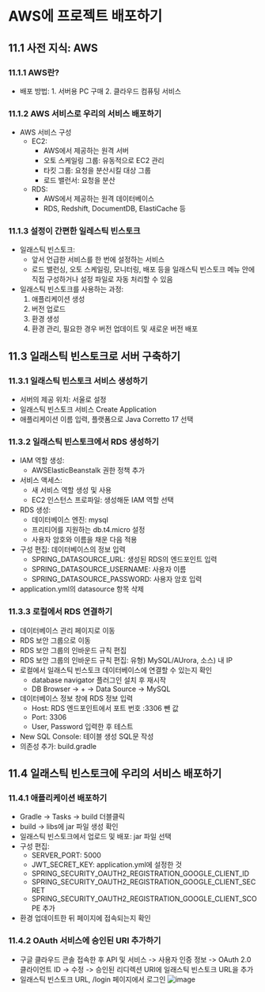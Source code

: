 # AWS에 프로젝트 배포하기
## 11.1 사전 지식: AWS
### 11.1.1 AWS란?
- 배포 방법: 1. 서버용 PC 구매 2. 클라우드 컴퓨팅 서비스

### 11.1.2 AWS 서비스로 우리의 서비스 배포하기
- AWS 서비스 구성
    - EC2:
        - AWS에서 제공하는 원격 서버
        - 오토 스케일링 그룹: 유동적으로 EC2 관리
        - 타킷 그룹: 요청을 분산시킬 대상 그룹
        - 로드 밸런서: 요청을 분산
    - RDS:
        - AWS에서 제공하는 원격 데이터베이스
        - RDS, Redshift, DocumentDB, ElastiCache 등

### 11.1.3 설정이 간편한 일레스틱 빈스토크
- 일래스틱 빈스토크:
    - 앞서 언급한 서비스를 한 번에 설정하는 서비스
    - 로드 밸런싱, 오토 스케일링, 모니터링, 배포 등을 일래스틱 빈스토크 메뉴 안에 직접 구성하거나 설정 파일로 자동 처리할 수 있음
- 일래스틱 빈스토크를 사용하는 과정:
    1. 애플리케이션 생성
    2. 버전 업로드
    3. 환경 생성
    4. 환경 관리, 필요한 경우 버전 업데이트 및 새로운 버전 배포

## 11.3 일래스틱 빈스토크로 서버 구축하기
### 11.3.1 일래스틱 빈스토크 서비스 생성하기
- 서버의 제공 위치: 서울로 설정
- 일래스틱 빈스토크 서비스 Create Application
- 애플리케이션 이름 입력, 플랫폼으로 Java Corretto 17 선택

### 11.3.2 일래스틱 빈스토크에서 RDS 생성하기
- IAM 역할 생성:
    - AWSElasticBeanstalk 권한 정책 추가
- 서비스 액세스:
    - 새 서비스 역할 생성 및 사용
    - EC2 인스턴스 프로파일: 생성해둔 IAM 역할 선택
- RDS 생성:
    - 데이터베이스 엔진: mysql
    - 프리티어를 지원하는 db.t4.micro 설정
    - 사용자 암호와 이름을 채운 다음 적용
- 구성 편집: 데이터베이스의 정보 입력
    - SPRING_DATASOURCE_URL: 생성된 RDS의 엔드포인트 입력
    - SPRING_DATASOURCE_USERNAME: 사용자 이름
    - SPRING_DATASOURCE_PASSWORD: 사용자 암호 입력
- application.yml의 datasource 항목 삭제

### 11.3.3 로컬에서 RDS 연결하기
- 데이터베이스 관리 페이지로 이동
- RDS 보안 그룹으로 이동
- RDS 보안 그룹의 인바운드 규칙 편집
- RDS 보안 그룹의 인바운드 규칙 편집: 유형) MySQL/AUrora, 소스) 내 IP
- 로컬에서 일래스틱 빈스토크 데이터베이스에 연결할 수 있는지 확인
    - database navigator 플러그인 설치 후 재시작
    - DB Browser -> + -> Data Source -> MySQL
- 데이터베이스 정보 창에 RDS 정보 입력
    - Host: RDS 엔드포인트에서 포트 번호 :3306 뺀 값
    - Port: 3306
    - User, Password 입력한 후 테스트
- New SQL Console: 테이블 생성 SQL문 작성
- 의존성 추가: build.gradle

## 11.4 일래스틱 빈스토크에 우리의 서비스 배포하기
### 11.4.1 애플리케이션 배포하기
- Gradle -> Tasks -> build 더블클릭
- build -> libs에 jar 파일 생성 확인
- 일래스틱 빈스토크에서 업로드 및 배포: jar 파일 선택
- 구성 편집:
    - SERVER_PORT: 5000
    - JWT_SECRET_KEY: application.yml에 설정한 것
    - SPRING_SECURITY_OAUTH2_REGISTRATION_GOOGLE_CLIENT_ID
    - SPRING_SECURITY_OAUTH2_REGISTRATION_GOOGLE_CLIENT_SECRET
    - SPRING_SECURITY_OAUTH2_REGISTRATION_GOOGLE_CLIENT_SCOPE 추가
- 환경 업데이트한 뒤 페이지에 접속되는지 확인

### 11.4.2 OAuth 서비스에 승인된 URI 추가하기
- 구글 클라우드 콘솔 접속한 후 API 및 서비스 -> 사용자 인증 정보 -> OAuth 2.0 클라이언트 ID -> 수정 -> 승인된 리디렉션 URI에 일래스틱 빈스토크 URL을 추가
- 일래스틱 빈스토크 URL, /login 페이지에서 로그인
  ![image](https://github.com/gkdudans/efub4-springboot3-developer-study/assets/124586544/8a678d2d-892e-4053-bcf8-963bb2565cd3)

